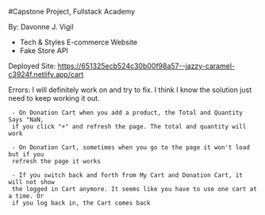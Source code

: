 #Capstone Project, Fullstack Academy 

By: Davonne J. Vigil

  - Tech & Styles E-commerce Website
  - Fake Store API

  Deployed Site: https://651325ecb524c30b00f98a57--jazzy-caramel-c3924f.netlify.app/cart

  Errors: I will definitely work on and try to fix. I think I know
  the solution just need to keep working it out. 

     - On Donation Cart when you add a product, the Total and Quantity Says "NaN,
     if you click "+" and refresh the page. The total and quantity will work

     - On Donation Cart, sometimes when you go to the page it won't load but if you
     refresh the page it works

     - If you switch back and forth from My Cart and Donation Cart, it will not show
     the logged in Cart anymore. It seems like you have to use one cart at a time. Or 
     if you log back in, the Cart comes back


